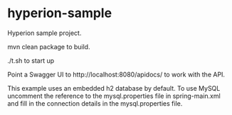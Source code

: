 hyperion-sample
===============

Hyperion sample project.

mvn clean package to build.

./t.sh to start up

Point a Swagger UI to http://localhost:8080/apidocs/ to work with the API.

This example uses an embedded h2 database by default. To use MySQL uncomment the reference to the mysql.properties
file in spring-main.xml and fill in the connection details in the mysql.properties file.
